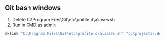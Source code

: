 ## Git bash windows
1. Delete C:\Program Files\Git\etc\profile.d\aliases.sh
1. Run in CMD as admin
```powershell
mklink "C:\Program Files\Git\etc\profile.d\aliases.sh" "c:\projects\.dotfiles\gitbash\aliases.sh"
```
